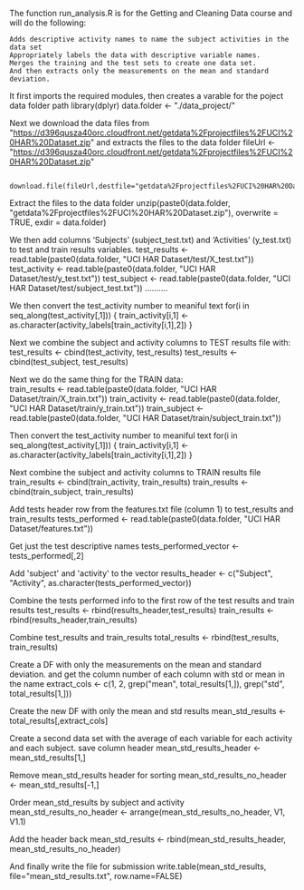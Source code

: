 The function run_analysis.R is for the Getting and Cleaning Data course and will do the following: 

	Adds descriptive activity names to name the subject activities in the data set
	Appropriately labels the data with descriptive variable names. 
	Merges the training and the test sets to create one data set.
	And then extracts only the measurements on the mean and standard deviation. 
      
It first imports the required modules, then creates a varable for the poject data folder path
      library(dplyr)
      data.folder <- "./data_project/"

Next we download the data files from "https://d396qusza40orc.cloudfront.net/getdata%2Fprojectfiles%2FUCI%20HAR%20Dataset.zip" and extracts 
the files to the data folder
       fileUrl <- "https://d396qusza40orc.cloudfront.net/getdata%2Fprojectfiles%2FUCI%20HAR%20Dataset.zip"
       
      download.file(fileUrl,destfile="getdata%2Fprojectfiles%2FUCI%20HAR%20Dataset.zip",method="curl")
      
Extract the files to the data folder
       unzip(paste0(data.folder, "getdata%2Fprojectfiles%2FUCI%20HAR%20Dataset.zip"), overwrite = TRUE, exdir = data.folder)

We then add columns ‘Subjects’ (subject_test.txt) and ‘Activities’ (y_test.txt) to test and train results variables.
      test_results <- read.table(paste0(data.folder, "UCI HAR Dataset/test/X_test.txt"))
      test_activity <- read.table(paste0(data.folder, "UCI HAR Dataset/test/y_test.txt"))
      test_subject <- read.table(paste0(data.folder, "UCI HAR Dataset/test/subject_test.txt"))
      ..........

We then convert the test_activity number to meaniful text
      for(i in seq_along(test_activity[,1])) {
      train_activity[i,1] <- as.character(activity_labels[train_activity[i,1],2])
      }
      
Next we combine the subject and activity columns to TEST results file with:
      test_results <- cbind(test_activity, test_results)
      test_results <- cbind(test_subject, test_results)
      
Next we do the same thing for the TRAIN data:     
      train_results <- read.table(paste0(data.folder, "UCI HAR Dataset/train/X_train.txt"))
      train_activity <- read.table(paste0(data.folder, "UCI HAR Dataset/train/y_train.txt"))
      train_subject <- read.table(paste0(data.folder, "UCI HAR Dataset/train/subject_train.txt"))

Then convert the test_activity number to meaniful text
      for(i in seq_along(test_activity[,1])) {
      train_activity[i,1] <- as.character(activity_labels[train_activity[i,1],2])
      }

Next combine the subject and activity columns to TRAIN results file
      train_results <- cbind(train_activity, train_results)
      train_results <- cbind(train_subject, train_results)
      
Add tests header row from the features.txt file (column 1) to test_results and train_results
      tests_performed <- read.table(paste0(data.folder, "UCI HAR Dataset/features.txt"))
      
Get just the test descriptive names
      tests_performed_vector <- tests_performed[,2]
      
Add 'subject' and 'activity' to the vector
      results_header <- c("Subject", "Activity", as.character(tests_performed_vector))
      
Combine the tests performed info to the first row of the test results and train results
      test_results <- rbind(results_header,test_results)
      train_results <- rbind(results_header,train_results)      
      
Combine test_results and train_results 
      total_results <- rbind(test_results, train_results)

Create a DF with only the measurements on the mean and standard deviation.
and get the column number of each column with std or mean in the name
      extract_cols <- c(1, 2, grep("mean", total_results[1,]), grep("std", total_results[1,]))
      
Create the new DF with only the mean and std results
      mean_std_results <- total_results[,extract_cols]
      
Create a second data set with the average of each variable for each activity and each subject.
save column header
      mean_std_results_header <- mean_std_results[1,]

Remove mean_std_results header for sorting
      mean_std_results_no_header <- mean_std_results[-1,]

Order mean_std_results by subject and activity      
      mean_std_results_no_header <- arrange(mean_std_results_no_header, V1, V1.1)

Add the header back
      mean_std_results <- rbind(mean_std_results_header, mean_std_results_no_header)

And finally write the file for submission
      write.table(mean_std_results, file="mean_std_results.txt", row.name=FALSE)
